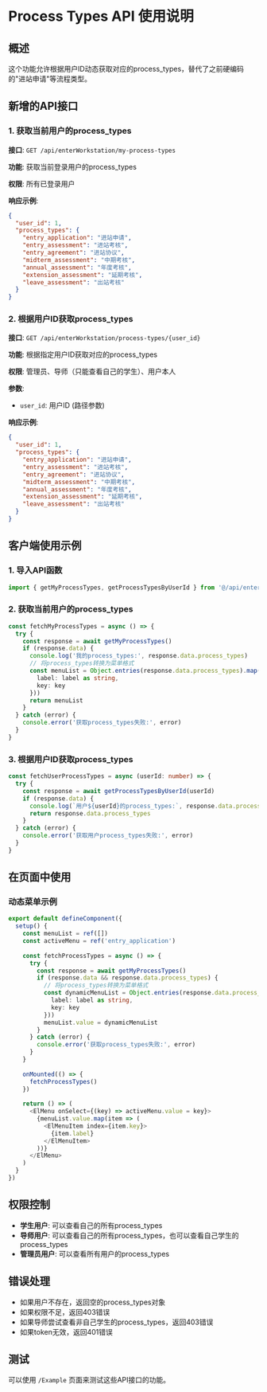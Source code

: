 # Process Types API 使用说明

## 概述

这个功能允许根据用户ID动态获取对应的process_types，替代了之前硬编码的"进站申请"等流程类型。

## 新增的API接口

### 1. 获取当前用户的process_types

**接口**: `GET /api/enterWorkstation/my-process-types`

**功能**: 获取当前登录用户的process_types

**权限**: 所有已登录用户

**响应示例**:
```json
{
  "user_id": 1,
  "process_types": {
    "entry_application": "进站申请",
    "entry_assessment": "进站考核",
    "entry_agreement": "进站协议",
    "midterm_assessment": "中期考核",
    "annual_assessment": "年度考核",
    "extension_assessment": "延期考核",
    "leave_assessment": "出站考核"
  }
}
```

### 2. 根据用户ID获取process_types

**接口**: `GET /api/enterWorkstation/process-types/{user_id}`

**功能**: 根据指定用户ID获取对应的process_types

**权限**: 管理员、导师（只能查看自己的学生）、用户本人

**参数**:
- `user_id`: 用户ID (路径参数)

**响应示例**:
```json
{
  "user_id": 1,
  "process_types": {
    "entry_application": "进站申请",
    "entry_assessment": "进站考核",
    "entry_agreement": "进站协议",
    "midterm_assessment": "中期考核",
    "annual_assessment": "年度考核",
    "extension_assessment": "延期考核",
    "leave_assessment": "出站考核"
  }
}
```

## 客户端使用示例

### 1. 导入API函数

```typescript
import { getMyProcessTypes, getProcessTypesByUserId } from '@/api/enterWorkstation'
```

### 2. 获取当前用户的process_types

```typescript
const fetchMyProcessTypes = async () => {
  try {
    const response = await getMyProcessTypes()
    if (response.data) {
      console.log('我的process_types:', response.data.process_types)
      // 将process_types转换为菜单格式
      const menuList = Object.entries(response.data.process_types).map(([key, label]) => ({
        label: label as string,
        key: key
      }))
      return menuList
    }
  } catch (error) {
    console.error('获取process_types失败:', error)
  }
}
```

### 3. 根据用户ID获取process_types

```typescript
const fetchUserProcessTypes = async (userId: number) => {
  try {
    const response = await getProcessTypesByUserId(userId)
    if (response.data) {
      console.log(`用户${userId}的process_types:`, response.data.process_types)
      return response.data.process_types
    }
  } catch (error) {
    console.error('获取用户process_types失败:', error)
  }
}
```

## 在页面中使用

### 动态菜单示例

```typescript
export default defineComponent({
  setup() {
    const menuList = ref([])
    const activeMenu = ref('entry_application')
    
    const fetchProcessTypes = async () => {
      try {
        const response = await getMyProcessTypes()
        if (response.data && response.data.process_types) {
          // 将process_types转换为菜单格式
          const dynamicMenuList = Object.entries(response.data.process_types).map(([key, label]) => ({
            label: label as string,
            key: key
          }))
          menuList.value = dynamicMenuList
        }
      } catch (error) {
        console.error('获取process_types失败:', error)
      }
    }
    
    onMounted(() => {
      fetchProcessTypes()
    })
    
    return () => (
      <ElMenu onSelect={(key) => activeMenu.value = key}>
        {menuList.value.map(item => (
          <ElMenuItem index={item.key}>
            {item.label}
          </ElMenuItem>
        ))}
      </ElMenu>
    )
  }
})
```

## 权限控制

- **学生用户**: 可以查看自己的所有process_types
- **导师用户**: 可以查看自己的所有process_types，也可以查看自己学生的process_types
- **管理员用户**: 可以查看所有用户的process_types

## 错误处理

- 如果用户不存在，返回空的process_types对象
- 如果权限不足，返回403错误
- 如果导师尝试查看非自己学生的process_types，返回403错误
- 如果token无效，返回401错误

## 测试

可以使用 `/Example` 页面来测试这些API接口的功能。 